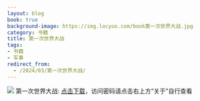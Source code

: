```yaml
---
layout: blog
book: true
background-image: https://img.locyoo.com/book第一次世界大战.jpg
category: 书籍
title: 第一次世界大战
tags:
- 书籍
- 军事
redirect_from:
  - /2024/03/第一次世界大战/
---
```

![](https://img.locyoo.com/book第一次世界大战.jpg)
第一次世界大战: <a name = "ref1" href="https://url18.ctfile.com/f/50983618-1323135250-c4a134?p=3619">点击下载</a>，访问密码请点击右上方“关于”自行查看